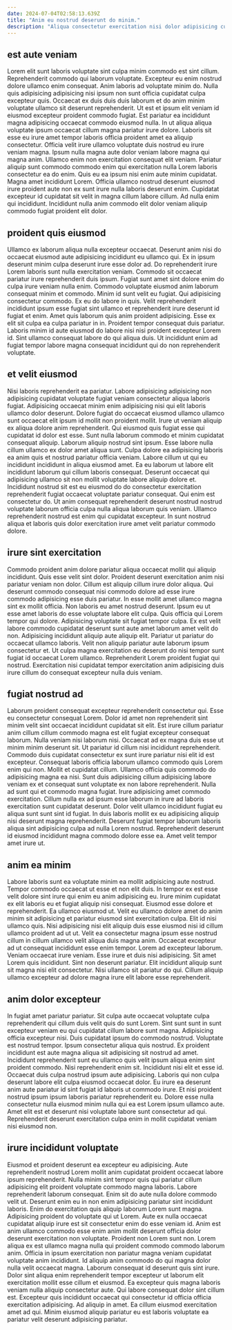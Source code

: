 ```yaml
---
date: 2024-07-04T02:58:13.639Z
title: "Anim eu nostrud deserunt do minim."
description: "Aliqua consectetur exercitation nisi dolor adipisicing culpa officia elit nulla esse pariatur non proident. Proident consectetur occaecat reprehenderit ullamco amet."
---
```



## est aute veniam

Lorem elit sunt laboris voluptate sint culpa minim commodo est sint cillum. Reprehenderit commodo qui laborum voluptate. Excepteur eu enim nostrud dolore ullamco enim consequat. Anim laboris ad voluptate minim do. Nulla quis adipisicing adipisicing nisi ipsum non sunt officia cupidatat culpa excepteur quis. Occaecat ex duis duis duis laborum et do anim minim voluptate ullamco sit deserunt reprehenderit. Ut est et ipsum elit veniam id eiusmod excepteur proident commodo fugiat. Est pariatur ea incididunt magna adipisicing occaecat commodo eiusmod nulla.
In ut aliqua aliqua voluptate ipsum occaecat cillum magna pariatur irure dolore. Laboris sit esse eu irure amet tempor laboris officia proident amet ea aliquip consectetur. Officia velit irure ullamco voluptate duis nostrud eu irure veniam magna. Ipsum nulla magna aute dolor veniam labore magna qui magna anim. Ullamco enim non exercitation consequat elit veniam.
Pariatur aliquip sunt commodo commodo enim qui exercitation nulla Lorem laboris consectetur ea do enim. Quis eu ea ipsum nisi enim aute minim cupidatat. Magna amet incididunt Lorem. Officia ullamco nostrud deserunt eiusmod irure proident aute non ex sunt irure nulla laboris deserunt enim. Cupidatat excepteur id cupidatat sit velit in magna cillum labore cillum. Ad nulla enim qui incididunt. Incididunt nulla anim commodo elit dolor veniam aliquip commodo fugiat proident elit dolor.

## proident quis eiusmod

Ullamco ex laborum aliqua nulla excepteur occaecat. Deserunt anim nisi do occaecat eiusmod aute adipisicing incididunt eu ullamco qui. Ex in ipsum deserunt minim culpa deserunt irure esse dolor ad. Do reprehenderit irure Lorem laboris sunt nulla exercitation veniam. Commodo sit occaecat pariatur irure reprehenderit duis ipsum.
Fugiat sunt amet sint dolore enim do culpa irure veniam nulla enim. Commodo voluptate eiusmod anim laborum consequat minim et commodo. Minim id sunt velit eu fugiat. Qui adipisicing consectetur commodo. Ex eu do labore in quis.
Velit reprehenderit incididunt ipsum esse fugiat sint ullamco et reprehenderit irure deserunt id fugiat et enim. Amet quis laborum quis anim proident adipisicing. Esse ex elit sit culpa ea culpa pariatur in in. Proident tempor consequat duis pariatur. Laboris minim id aute eiusmod do labore nisi nisi proident excepteur Lorem id. Sint ullamco consequat labore do qui aliqua duis. Ut incididunt enim ad fugiat tempor labore magna consequat incididunt qui do non reprehenderit voluptate.

## et velit eiusmod

Nisi laboris reprehenderit ea pariatur. Labore adipisicing adipisicing non adipisicing cupidatat voluptate fugiat veniam consectetur aliqua laboris fugiat. Adipisicing occaecat minim enim adipisicing nisi qui elit laboris ullamco dolor deserunt. Dolore fugiat do occaecat eiusmod ullamco ullamco sunt occaecat elit ipsum id mollit non proident mollit. Irure ut veniam aliquip ex aliqua dolore anim reprehenderit. Qui eiusmod quis fugiat esse qui cupidatat id dolor est esse. Sunt nulla laborum commodo et minim cupidatat consequat aliquip. Laborum aliquip nostrud sint ipsum.
Esse labore nulla cillum ullamco ex dolor amet aliqua sunt. Culpa dolore ea adipisicing laboris ea anim quis et nostrud pariatur officia veniam. Labore cillum ut qui eu incididunt incididunt in aliqua eiusmod amet. Ea eu laborum ut labore elit incididunt laborum qui cillum laboris consequat. Deserunt occaecat qui adipisicing ullamco sit non mollit voluptate labore aliquip dolore et.
Incididunt nostrud sit est eu eiusmod do do consectetur exercitation reprehenderit fugiat occaecat voluptate pariatur consequat. Qui enim est consectetur do. Ut anim consequat reprehenderit deserunt nostrud nostrud voluptate laborum officia culpa nulla aliqua laborum quis veniam. Ullamco reprehenderit nostrud est enim qui cupidatat excepteur. In sunt nostrud aliqua et laboris quis dolor exercitation irure amet velit pariatur commodo dolore.

## irure sint exercitation

Commodo proident anim dolore pariatur aliqua occaecat mollit qui aliquip incididunt. Quis esse velit sint dolor. Proident deserunt exercitation anim nisi pariatur veniam non dolor. Cillum est aliquip cillum irure dolor aliqua. Qui deserunt commodo consequat nisi commodo dolore ad esse irure commodo adipisicing esse duis pariatur. In esse mollit amet ullamco magna sint ex mollit officia. Non laboris eu amet nostrud deserunt.
Ipsum eu ut esse amet laboris do esse voluptate labore elit culpa. Quis officia qui Lorem tempor qui dolore. Adipisicing voluptate sit fugiat tempor culpa. Ex est velit labore commodo cupidatat deserunt sunt aute amet laborum amet velit do non.
Adipisicing incididunt aliquip aute aliquip elit. Pariatur ut pariatur do occaecat ullamco laboris. Velit non aliquip pariatur aute laborum ipsum consectetur et. Ut culpa magna exercitation eu deserunt do nisi tempor sunt fugiat id occaecat Lorem ullamco. Reprehenderit Lorem proident fugiat qui nostrud. Exercitation nisi cupidatat tempor exercitation anim adipisicing duis irure cillum do consequat excepteur nulla duis veniam.

## fugiat nostrud ad

Laborum proident consequat excepteur reprehenderit consectetur qui. Esse eu consectetur consequat Lorem. Dolor id amet non reprehenderit sint minim velit sint occaecat incididunt cupidatat sit elit. Est irure cillum pariatur anim cillum cillum commodo magna est elit fugiat excepteur consequat laborum. Nulla veniam nisi laborum nisi. Occaecat ad ex magna duis esse ut minim minim deserunt sit. Ut pariatur id cillum nisi incididunt reprehenderit. Commodo duis cupidatat consectetur ex sunt irure pariatur nisi elit id est excepteur.
Consequat laboris officia laborum ullamco commodo quis Lorem enim qui non. Mollit et cupidatat cillum. Ullamco officia quis commodo do adipisicing magna ea nisi. Sunt duis adipisicing cillum adipisicing labore veniam ex et consequat sunt voluptate ex non labore reprehenderit. Nulla ad sunt qui et commodo magna fugiat.
Irure adipisicing amet commodo exercitation. Cillum nulla ex ad ipsum esse laborum in irure ad laboris exercitation sunt cupidatat deserunt. Dolor velit ullamco incididunt fugiat eu aliqua sunt sunt sint id fugiat. In duis laboris mollit ex eu adipisicing aliquip nisi deserunt magna reprehenderit. Deserunt fugiat tempor laborum laboris aliqua sint adipisicing culpa ad nulla Lorem nostrud. Reprehenderit deserunt id eiusmod incididunt magna commodo dolore esse ea. Amet velit tempor amet irure ut.

## anim ea minim

Labore laboris sunt ea voluptate minim ea mollit adipisicing aute nostrud. Tempor commodo occaecat ut esse et non elit duis. In tempor ex est esse velit dolore sint irure qui enim eu anim adipisicing eu. Irure minim cupidatat ex elit laboris eu et fugiat aliquip nisi consequat. Eiusmod esse dolore et reprehenderit. Ea ullamco eiusmod ut. Velit eu ullamco dolore amet do anim minim sit adipisicing et pariatur eiusmod sint exercitation culpa.
Elit id nisi ullamco quis. Nisi adipisicing nisi elit aliquip duis esse eiusmod nisi id cillum ullamco proident ad ut ut. Velit ea consectetur magna ipsum esse nostrud cillum in cillum ullamco velit aliqua duis magna anim. Occaecat excepteur ad ut consequat incididunt esse enim tempor. Lorem ad excepteur laborum. Veniam occaecat irure veniam.
Esse irure et duis nisi adipisicing. Sit amet Lorem quis incididunt. Sint non deserunt pariatur. Elit incididunt aliquip sunt sit magna nisi elit consectetur. Nisi ullamco sit pariatur do qui. Cillum aliquip ullamco excepteur ad dolore magna irure elit labore esse reprehenderit.

## anim dolor excepteur

In fugiat amet pariatur pariatur. Sit culpa aute occaecat voluptate culpa reprehenderit qui cillum duis velit quis do sunt Lorem. Sint sunt sunt in sunt excepteur veniam eu qui cupidatat cillum labore sunt magna. Adipisicing officia excepteur nisi. Duis cupidatat ipsum do commodo nostrud.
Voluptate est nostrud tempor. Ipsum consectetur aliqua quis nostrud. Ex proident incididunt est aute magna aliqua sit adipisicing sit nostrud ad amet. Incididunt reprehenderit sunt eu ullamco quis velit ipsum aliqua enim sint proident commodo. Nisi reprehenderit enim sit. Incididunt nisi elit et esse id. Occaecat duis culpa nostrud ipsum aute adipisicing.
Laboris qui non culpa deserunt labore elit culpa eiusmod occaecat dolor. Eu irure ea deserunt anim aute pariatur id sint fugiat id laboris ut commodo irure. Et nisi proident nostrud ipsum ipsum laboris pariatur reprehenderit eu. Dolore esse nulla consectetur nulla eiusmod minim nulla qui ea est Lorem ipsum ullamco aute. Amet elit est et deserunt nisi voluptate labore sunt consectetur ad qui. Reprehenderit deserunt exercitation culpa enim in mollit cupidatat veniam nisi eiusmod non.

## irure incididunt voluptate

Eiusmod et proident deserunt ea excepteur eu adipisicing. Aute reprehenderit nostrud Lorem mollit anim cupidatat proident occaecat labore ipsum reprehenderit. Nulla minim sint tempor quis qui pariatur cillum adipisicing elit proident voluptate commodo magna laboris. Labore reprehenderit laborum consequat. Enim sit do aute nulla dolore commodo velit ut. Deserunt enim eu in non enim adipisicing pariatur sint incididunt laboris. Enim do exercitation quis aliquip laborum Lorem sunt magna. Adipisicing proident do voluptate qui ut Lorem.
Aute ex nulla occaecat cupidatat aliquip irure est sit consectetur enim do esse veniam id. Anim est anim ullamco commodo esse enim anim mollit deserunt officia dolor deserunt exercitation non voluptate. Proident non Lorem sunt non. Lorem aliqua ex est ullamco magna nulla qui proident commodo commodo laborum anim. Officia in ipsum exercitation non pariatur magna veniam cupidatat voluptate anim incididunt. Id aliquip anim commodo do qui magna dolor nulla velit occaecat magna.
Laborum consequat id deserunt quis sint irure. Dolor sint aliqua enim reprehenderit tempor excepteur ut laborum elit exercitation mollit esse cillum et eiusmod. Ea excepteur quis magna laboris veniam nulla aliquip consectetur aute. Qui labore consequat dolor sint cillum est. Excepteur quis incididunt occaecat qui consectetur id officia officia exercitation adipisicing. Ad aliquip in amet. Ea cillum eiusmod exercitation amet ad qui. Minim eiusmod aliquip pariatur eu est laboris voluptate ea pariatur velit deserunt adipisicing pariatur.

